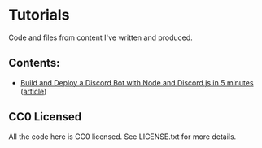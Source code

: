 # Tutorials

Code and files from content I've written and produced.

## Contents:

 - [Build and Deploy a Discord Bot with Node and Discord.js in 5 minutes](https://github.com/xtrp/tutorials/tree/master/discord-solver-bot) ([article](https://xtrp.io/blog/2020/07/31/build-and-deploy-a-discord-bot-with-node-and-discordjs-in-5-minutes/))

## CC0 Licensed

All the code here is CC0 licensed. See LICENSE.txt for more details.

